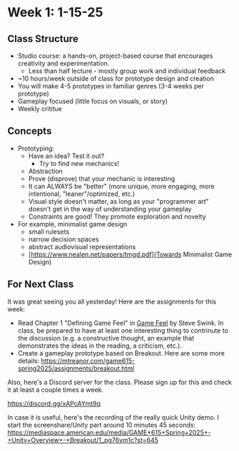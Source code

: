 # Week 1: 1-15-25

## Class Structure

- Studio course: a hands-on, project-based course that encourages creativity and experimentation.
    - Less than half lecture - mostly group work and individual feedback
- ~10 hours/week outside of class for prototype design and creation
- You will make 4-5 prototypes in familiar genres (3-4 weeks per prototype)
- Gameplay focused (little focus on visuals, or story)
- Weekly crititue

## Concepts

- Prototyping:
    - Have an idea? Test it out?
        - Try to find new mechanics!
    - Abstraction
    - Prove (disprove) that your mechanic is interesting
    - It can ALWAYS be "better" (more unique, more engaging, more intentional, "leaner"/optimized, etc.)
    - Visual style doesn't matter, as long as your "programmer art" doesn't get in the way of understanding your gameplay
    - Constraints are good! They promote exploration and novelty
- For example, minimalist game design
    - small rulesets
    - narrow decision spaces
    - abstract audiovisual representations
    - [https://www.nealen.net/papers/tmgd.pdf](Towards Minimalist Game Design)

## For Next Class

It was great seeing you all yesterday! Here are the assignments for this week:

- Read Chapter 1 "Defining Game Feel" in [Game Feel](https://gamifique.wordpress.com/wp-content/uploads/2011/11/2-game-feel.pdf) by Steve Swink. In class, be prepared to have at least one interesting thing to contrinute to the discussion (e.g. a constructive thought, an example that demonstrates the ideas in the reading, a criticism, etc.).
- Create a gameplay prototype based on Breakout. Here are some more details:
https://mtreanor.com/game615-spring2025/assignments/breakout.html

Also, here's a Discord server for the class. Please sign up for this and check it at least a couple times a week.

https://discord.gg/xAPcAYmt9q

In case it is useful, here's the recording of the really quick Unity demo. I start the screenshare/Unity part around 10 minutes 45 seconds:  
https://mediaspace.american.edu/media/GAME+615+Spring+2025+-+Unity+Overview+-+Breakout/1_pg76ym1c?st=645





